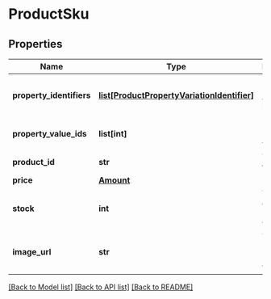 # ProductSku

## Properties
Name | Type | Description | Notes
------------ | ------------- | ------------- | -------------
**property_identifiers** | [**list[ProductPropertyVariationIdentifier]**](ProductPropertyVariationIdentifier.md) | List of property variation identifiers  | [optional] 
**property_value_ids** | **list[int]** | List of property value IDs  | [optional] 
**product_id** | **str** | The ID of the product  | [optional] 
**price** | [**Amount**](Amount.md) |  | [optional] 
**stock** | **int** | The stock of the product variation  | [optional] 
**image_url** | **str** | The image URL of the product variation  | [optional] 

[[Back to Model list]](../README.md#documentation-for-models) [[Back to API list]](../README.md#documentation-for-api-endpoints) [[Back to README]](../README.md)


